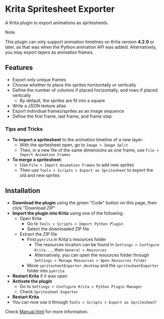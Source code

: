 # Krita Spritesheet Exporter

A Krita plugin to export animations as spritesheets.

> [!NOTE]
> This plugin can only support animation timelines on Krita version **4.2.0** or later,
> as that was when the Python animation API was added. Alternatively, you may export
> layers as animation frames.

## Features

- Export only unique frames
- Choose whether to place the sprites horizontally or vertically
- Define the number of columns if placed horizontally, and rows if placed vertically
  - By default, the sprites are fit into a square
- Write a JSON texture atlas
- Export individual frames/sprites as an image sequence
- Define the first frame, last frame, and frame step

### Tips and Tricks

- **To import a spritesheet** to the animation timeline of a new layer:
  - With the spritesheet open, go to `Image > Image Split`
  - Then, in a new file of the same dimensions as one frame, use `File > Import Animation Frames`
- **To merge a spritesheet**:
  - Use `File > Import Animation Frames` to add new sprites
  - Then use `Tools > Scripts > Export as Spritesheet` to export the old and new sprites

## Installation

- **Download the plugin** using the green "Code" button on this page, then click "Download ZIP"
- **Import the plugin into Krita** using one of the following:
  - Open Krita
    - Go to `Tools > Scripts > Import Python Plugin`
    - Select the downloaded ZIP file
  - Extract the ZIP file
    - Find `pykrita` in Krita's resources folder
      - The resources location can be found in `Settings > Configure Krita...`, then
        `General > Resources`
      - Alternatively, you can open the resources folder through
        `Settings > Manage Resources > Open Resources Folder`
    - Move `spritesheetExporter.desktop` and the `spritesheetExporter` folder into `pykrita`
- **Restart Krita** if it was open
- **Activate the plugin**
  - Go to `Settings > Configure Krita > Python Plugin Manager`
  - Check `Spritesheet Exporter`
- **Restart Krita**
- You can now use it through `Tools > Scripts > Export as Spritesheet`!

Check [Manual.html](./spritesheetExporter/Manual.html) for more information.
